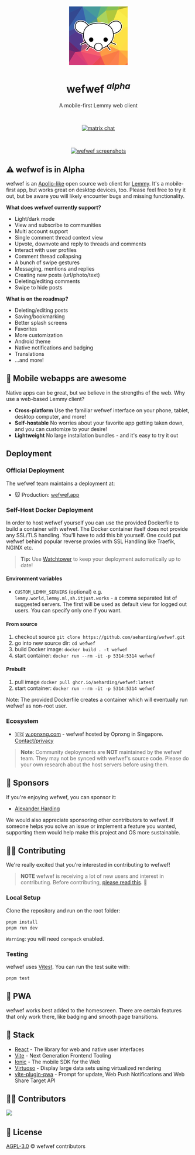 <p align="center">
  <a href="https://wefwef.app" target="_blank" rel="noopener noreferrer">
    <img width="160" height="160" src="./public/logo_minified.svg" alt="wefwef logo">
  </a>
</p>

<h1 align="center"/>wefwef <sup><em>alpha</em></sup></h1>

<p align="center">
A mobile-first Lemmy web client
</p>

<br/>
<p align="center">
  <a href="https://matrix.to/#/#wefwef.app:matrix.org"><img src="https://img.shields.io/badge/chat-matrix-blue?style=flat&logo=matrix" alt="matrix chat"></a>
</p>
<br/>

<p align="center">
  <a href="https://wefwef.app/" target="_blank" rel="noopener noreferrer" >
    <img src="./public/promo.png" alt="wefwef screenshots" width="600" height="auto">
  </a>
</p>

## ⚠️ wefwef is in Alpha

wefwef is an [Apollo-like](https://apolloapp.io/) open source web client for [Lemmy](https://join-lemmy.org/). It's a mobile-first app, but works great on desktop devices, too. Please feel free to try it out, but be aware you will likely encounter bugs and missing functionality.

**What does wefwef currently support?**

- Light/dark mode
- View and subscribe to communities
- Multi account support
- Single comment thread context view
- Upvote, downvote and reply to threads and comments
- Interact with user profiles
- Comment thread collapsing
- A bunch of swipe gestures
- Messaging, mentions and replies
- Creating new posts (url/photo/text)
- Deleting/editing comments
- Swipe to hide posts

**What is on the roadmap?**

- Deleting/editing posts
- Saving/bookmarking
- Better splash screens
- Favorites
- More customization
- Android theme
- Native notifications and badging
- Translations
- ...and more!

## 💪 Mobile webapps are awesome

Native apps can be great, but we believe in the strengths of the web. Why use a web-based Lemmy client?

- **Cross-platform** Use the familiar wefwef interface on your phone, tablet, desktop computer, and more!
- **Self-hostable** No worries about your favorite app getting taken down, and you can customize to your desire!
- **Lightweight** No large installation bundles - and it's easy to try it out

## Deployment

### Official Deployment

The wefwef team maintains a deployment at:

- 🐭 Production: [wefwef.app](https://wefwef.app)

### Self-Host Docker Deployment

In order to host wefwef yourself you can use the provided Dockerfile to build a container with wefwef. The Docker container itself does not provide any SSL/TLS handling. You'll have to add this bit yourself.
One could put wefwef behind popular reverse proxies with SSL Handling like Traefik, NGINX etc.

> **Tip:** Use [Watchtower](https://github.com/containrrr/watchtower) to keep your deployment automatically up to date!

#### Environment variables

- `CUSTOM_LEMMY_SERVERS` (optional) e.g. `lemmy.world,lemmy.ml,sh.itjust.works` - a comma separated list of suggested servers. The first will be used as default view for logged out users. You can specify only one if you want.

#### From source

1. checkout source `git clone https://github.com/aeharding/wefwef.git`
1. go into new source dir: `cd wefwef`
1. build Docker image: `docker build . -t wefwef`
1. start container: `docker run --rm -it -p 5314:5314 wefwef`

#### Prebuilt

1. pull image `docker pull ghcr.io/aeharding/wefwef:latest`
1. start container: `docker run --rm -it -p 5314:5314 wefwef`

Note: The provided Dockerfile creates a container which will eventually run wefwef as non-root user.

### Ecosystem

- 🇸🇬 [w.opnxng.com](https://w.opnxng.com) - wefwef hosted by Opnxng in Singapore. [Contact/privacy](https://about.opnxng.com)

> **Note**: Community deployments are **NOT** maintained by the wefwef team. They may not be synced with wefwef's source code. Please do your own research about the host servers before using them.

## 💖 Sponsors

If you're enjoying wefwef, you can sponsor it:

- [Alexander Harding](https://github.com/sponsors/aeharding)

We would also appreciate sponsoring other contributors to wefwef. If someone helps you solve an issue or implement a feature you wanted, supporting them would help make this project and OS more sustainable.

## 🧑‍💻 Contributing

We're really excited that you're interested in contributing to wefwef!

> **NOTE** wefwef is receiving a lot of new users and interest in contributing. Before contributing, [please read this](https://github.com/aeharding/wefwef/discussions/180). 🙂

### Local Setup

Clone the repository and run on the root folder:

```
pnpm install
pnpm run dev
```

`Warning`: you will need `corepack` enabled.

### Testing

wefwef uses [Vitest](https://vitest.dev). You can run the test suite with:

```
pnpm test
```

## 📲 PWA

wefwef works best added to the homescreen. There are certain features that only work there, like badging and smooth page transitions.

## 🦄 Stack

- [React](https://react.dev/) - The library for web and native user interfaces
- [Vite](https://vitejs.dev/) - Next Generation Frontend Tooling
- [Ionic](https://ionicframework.com/) - The mobile SDK for the Web
- [Virtuoso](https://virtuoso.dev/) - Display large data sets using virtualized rendering
- [vite-plugin-pwa](https://github.com/vite-pwa/vite-plugin-pwa) - Prompt for update, Web Push Notifications and Web Share Target API

## 👨‍💻 Contributors

<a href="https://github.com/aeharding/wefwef/graphs/contributors">
  <img src="https://contrib.rocks/image?repo=aeharding/wefwef" />   
</a>

## 📄 License

[AGPL-3.0](./LICENSE) &copy; wefwef contributors
